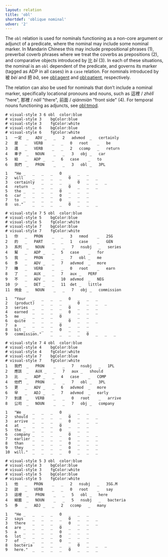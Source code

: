 ```yaml
---
layout: relation
title: 'obl'
shortdef: 'oblique nominal'
udver: '2'
---
```


The `obl` relation is used for nominals functioning as a non-core argument or adjunct of a predicate, where the nominal may include some nominal marker. In Mandarin Chinese this may include prepositional phrases (1), preverbal coverb phrases where we treat the coverbs as prepositions (2), and comparative objects introduced by 比 _bǐ_ (3). In each of these situations, the nominal is an `obl` dependent of the predicate, and governs its marker (tagged as ADP in all cases) in a `case` relation. For nominals introduced by 被 _bèi_ and 把 _bǎ_, see [obl:agent]() and [obl:patient](), respectively.

The relation can also be used for nominals that don’t include a nominal marker, specifically locational pronouns and nouns, such as 這裡 / _zhèlǐ_ "here", 那裡 / _nàlǐ_ "there", 前面 / _qiánmiàn_ "front side" (4). For temporal nouns functioning as adjuncts, see [obl:tmod]().

~~~ conllu
# visual-style 3 6 obl	color:blue
# visual-style 3	bgColor:blue
# visual-style 3	fgColor:white
# visual-style 6	bgColor:blue
# visual-style 6	fgColor:white
1	一定	_	ADV	_	_	2	advmod	_	certainly
2	是	_	VERB	_	_	0	root	_	be
3	還	_	VERB	_	_	2	ccomp	_	return
4	車子	_	NOUN	_	_	3	obj	_	car
5	給	_	ADP	_	_	6	case	_	to
6	我們	_	PRON	_	_	3	obl	_	3PL

1	"He	_	_	_	_	0	_	_	_
2	will	_	_	_	_	0	_	_	_
3	certainly	_	_	_	_	0	_	_	_
4	return	_	_	_	_	0	_	_	_
5	the	_	_	_	_	0	_	_	_
6	car	_	_	_	_	0	_	_	_
7	to	_	_	_	_	0	_	_	_
8	us."	_	_	_	_	0	_	_	_

~~~

~~~ conllu
# visual-style 7 5 obl	color:blue
# visual-style 5	bgColor:blue
# visual-style 5	fgColor:white
# visual-style 7	bgColor:blue
# visual-style 7	fgColor:white
1	你	_	PRON	_	_	3	nmod	_	2SG
2	的	_	PART	_	_	1	case	_	GEN
3	系列	_	NOUN	_	_	7	nsubj	_	series
4	幫	_	ADP	_	_	5	case	_	for
5	我	_	PRON	_	_	7	obl	_	me
6	多	_	ADV	_	_	7	advmod	_	more
7	賺	_	VERB	_	_	0	root	_	earn
8	了	_	AUX	_	_	7	aux	_	PERF
9	不	_	ADV	_	_	10	advmod	_	NEG
10	少	_	DET	_	_	11	det	_	little
11	佣金	_	NOUN	_	_	7	obj	_	commission

1	"Your	_	_	_	_	0	_	_	_
2	(product)	_	_	_	_	0	_	_	_
3	series	_	_	_	_	0	_	_	_
4	earned	_	_	_	_	0	_	_	_
5	me	_	_	_	_	0	_	_	_
6	quite	_	_	_	_	0	_	_	_
7	a	_	_	_	_	0	_	_	_
8	bit	_	_	_	_	0	_	_	_
9	commission."	_	_	_	_	0	_	_	_

~~~

~~~ conllu
# visual-style 7 4 obl	color:blue
# visual-style 4	bgColor:blue
# visual-style 4	fgColor:white
# visual-style 7	bgColor:blue
# visual-style 7	fgColor:white
1	我們	_	PRON	_	_	7	nsubj	_	1PL
2	應該	_	AUX	_	_	7	aux	_	should
3	比	_	ADP	_	_	4	case	_	COMP
4	他們	_	PRON	_	_	7	obl	_	3PL
5	更	_	ADV	_	_	6	advmod	_	more
6	早	_	ADJ	_	_	7	advmod	_	early
7	到達	_	VERB	_	_	0	root	_	arrive
8	公司	_	NOUN	_	_	7	obj	_	company

1	"We	_	_	_	_	0	_	_	_
2	should	_	_	_	_	0	_	_	_
3	arrive	_	_	_	_	0	_	_	_
4	at	_	_	_	_	0	_	_	_
5	the	_	_	_	_	0	_	_	_
6	company	_	_	_	_	0	_	_	_
7	earlier	_	_	_	_	0	_	_	_
8	than	_	_	_	_	0	_	_	_
9	they	_	_	_	_	0	_	_	_
10	will."	_	_	_	_	0	_	_	_

~~~

~~~ conllu
# visual-style 5 3 obl	color:blue
# visual-style 3	bgColor:blue
# visual-style 3	fgColor:white
# visual-style 5	bgColor:blue
# visual-style 5	fgColor:white
1	他	_	PRON	_	_	2	nsubj	_	3SG.M
2	説	_	VERB	_	_	0	root	_	say
3	這裡	_	PRON	_	_	5	obl	_	here
4	細菌	_	NOUN	_	_	5	nsubj	_	bacteria
5	多	_	ADJ	_	_	2	ccomp	_	many

1	"He	_	_	_	_	0	_	_	_
2	says	_	_	_	_	0	_	_	_
3	there	_	_	_	_	0	_	_	_
4	are	_	_	_	_	0	_	_	_
5	a	_	_	_	_	0	_	_	_
6	lot	_	_	_	_	0	_	_	_
7	of	_	_	_	_	0	_	_	_
8	bacteria	_	_	_	_	0	_	_	_
9	here."	_	_	_	_	0	_	_	_

~~~


